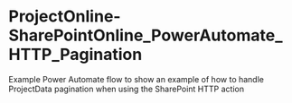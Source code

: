# ProjectOnline-SharePointOnline_PowerAutomate_HTTP_Pagination
Example Power Automate flow to show an example of how to handle ProjectData pagination when using the SharePoint HTTP action

